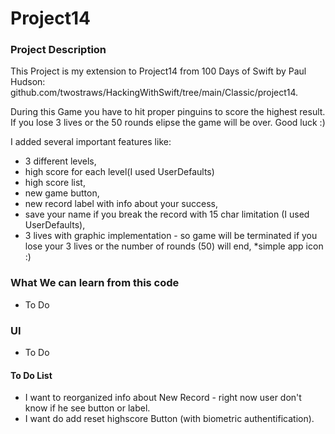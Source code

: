 # Project14

### Project Description

This Project is my extension to Project14 from 100 Days of Swift by Paul Hudson: github.com/twostraws/HackingWithSwift/tree/main/Classic/project14.

During this Game you have to hit proper pinguins to score the highest result.
If you lose 3 lives or the 50 rounds elipse the game will be over.
Good luck :)

I added several important features like:
* 3 different levels,
* high score for each level(I used UserDefaults)
* high score list, 
* new game button, 
* new record label with info about your success,
* save your name if you break the record with 15 char limitation (I used UserDefaults), 
* 3 lives with graphic implementation - so game will be terminated if you lose your 3 lives or the number of rounds (50) will end, 
*simple app icon :)

### What We can learn from this code

* To Do

### UI

* To Do

#### To Do List

* I want to reorganized info about New Record - right now user don't know if he see button or label.
* I want do add reset highscore Button (with biometric authentification).




